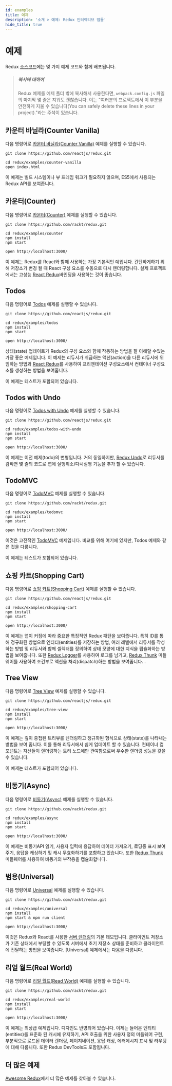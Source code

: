 ```yaml
---
id: examples
title: 예제
description: '소개 > 예제: Redux 인터렉티브 앱들'
hide_title: true
---
```


# 예제

Redux [소스코드](https://github.com/rackt/redux/tree/master/examples)에는 몇 가지 예제 코드와 함께 배포됩니다.

> ##### 복사에 대하여
>
> Redux 예제를 예제 폴더 밖에 복사해서 사용한다면, `webpack.config.js` 파일의 마지막 몇 줄은 지워도 괜찮습니다. 이는 "여러분의 프로젝트에서 이 부분을 안전하게 지울 수 있습니다(You can safely delete these lines in your project)."라는 주석이 있습니다.

## 카운터 바닐라(Counter Vanilla)

다음 명령어로 [카운터 바닐라(Counter Vanilla)](https://github.com/reactjs/redux/tree/master/examples/counter-vanilla) 예제를 실행할 수 있습니다.

```
git clone https://github.com/reactjs/redux.git

cd redux/examples/counter-vanilla
open index.html
```

이 예제는 빌드 시스템이나 뷰 프레임 워크가 필요하지 않으며, ES5에서 사용되는 Redux API를 보여줍니다.

## 카운터(Counter)

다음 명령어로 [카운터(Counter)](https://github.com/rackt/redux/tree/master/examples/counter) 예제를 실행할 수 있습니다.

```
git clone https://github.com/rackt/redux.git

cd redux/examples/counter
npm install
npm start

open http://localhost:3000/
```

이 예제는 Redux를 React와 함께 사용하는 가장 기본적인 예입니다. 간단하게하기 위해 저장소가 변경 될 때 React 구성 요소를 수동으로 다시 렌더링합니다. 실제 프로젝트에서는 고성능 [React Redux](https://github.com/reactjs/react-redux)바인딩을 사용하는 것이 좋습니다.

## Todos

다음 명령어로 [Todos](https://github.com/reactjs/redux/tree/master/examples/todos) 예제를 실행할 수 있습니다.

```
git clone https://github.com/reactjs/redux.git

cd redux/examples/todos
npm install
npm start

open http://localhost:3000/
```

상태(state) 업데이트가 Redux의 구성 요소와 함께 작동하는 방법을 잘 이해할 수있는 가장 좋은 예제입니다.
이 예제는 리듀서가 취급하는 액션(action)을 다른 리듀서에 위임하는 방법과 [React Redux](https://github.com/reactjs/react-redux)를 사용하여 프리젠테이션 구성요소에서 컨테이너 구성요소를 생성하는 방법을 보여줍니다.

이 예제는 테스트가 포함되어 있습니다.

## Todos with Undo

다음 명령어로 [Todos with Undo](https://github.com/reactjs/redux/tree/master/examples/todos-with-undo) 예제를 실행할 수 있습니다.

```
git clone https://github.com/reactjs/redux.git

cd redux/examples/todos-with-undo
npm install
npm start

open http://localhost:3000/
```

이 예제는 이전 예제(todo)의 변형입니다. 거의 동일하지만, [Redux Undo](https://github.com/omnidan/redux-undo)로 리듀서를 감싸면 몇 줄의 코드로 앱에 실행취소/다시실행 기능을 추가 할 수 있습니다.

## TodoMVC

다음 명령어로 [TodoMVC](https://github.com/rackt/redux/tree/master/examples/todomvc) 예제를 실행할 수 있습니다.

```
git clone https://github.com/rackt/redux.git

cd redux/examples/todomvc
npm install
npm start

open http://localhost:3000/
```

이것은 고전적인 [TodoMVC](http://todomvc.com/) 예제입니다. 비교를 위해 여기에 있지만, Todos 예제와 같은 것을 다룹니다.

이 예제는 테스트가 포함되어 있습니다.

## 쇼핑 카트(Shopping Cart)

다음 명령어로 [쇼핑 카트(Shopping Cart)](https://github.com/reactjs/redux/tree/master/examples/shopping-cart) 예제를 실행할 수 있습니다.

```
git clone https://github.com/reactjs/redux.git

cd redux/examples/shopping-cart
npm install
npm start

open http://localhost:3000/
```

이 예제는 앱이 커짐에 따라 중요한 특징적인 Redux 패턴을 보여줍니다. 특히 ID를 통해 정규화된 방법으로 엔티티(entities)를 저장하는 방법, 여러 레벨에서 리듀서를 작성하는 방법 및 리듀서와 함께 셀렉터를 정의하여 상태 모양에 대한 지식을 캡슐화하는 방법을 보여줍니다. 또한 [Redux Logger](https://github.com/fcomb/redux-logger)를 사용하여 로그를 남기고, [Redux Thunk](https://github.com/gaearon/redux-thunk) 미들웨어를 사용하여 조건부로 액션을 처리(dispatch)하는 방법을 보여줍니다. .

## Tree View

다음 명령어로 [Tree View](https://github.com/reactjs/redux/tree/master/examples/tree-view) 예제를 실행할 수 있습니다.

```
git clone https://github.com/reactjs/redux.git

cd redux/examples/tree-view
npm install
npm start

open http://localhost:3000/
```

이 예제는 깊이 중첩된 트리뷰를 렌더링하고 정규화된 형식으로 상태(state)를 나타내는 방법을 보여 줍니다. 이를 통해 리듀서에서 쉽게 업데이트 할 수 있습니다. 컨테이너 컴포넌트는 자신들이 렌더링하는 트리 노드에만 관여함으로써 우수한 렌더링 성능을 갖을 수 있습니다.

이 예제는 테스트가 포함되어 있습니다.

## 비동기(Async)

다음 명령어로 [비동기(Async)](https://github.com/rackt/redux/tree/master/examples/async) 예제를 실행할 수 있습니다.

```
git clone https://github.com/rackt/redux.git

cd redux/examples/async
npm install
npm start

open http://localhost:3000/
```

이 예제는 비동기API 읽기, 사용자 입력에 응답하여 데이터 가져오기, 로딩중 표시 보여주기, 응답을 캐싱하기 및 캐시 무효화하기를 포함하고 있습니다. 또한 [Redux Thunk](https://github.com/gaearon/redux-thunk) 미들웨어를 사용하여 비동기의 부작용을 캡슐화합니다.

## 범용(Universal)

다음 명령어로 [Universal](https://github.com/rackt/redux/tree/master/examples/universal) 예제를 실행할 수 있습니다.

```
git clone https://github.com/rackt/redux.git

cd redux/examples/universal
npm install
npm start & npm run client

open http://localhost:3000/
```

이것은 Redux와 React를 사용한 [서버 렌더링](../recipes/ServerRendering.md)의 기본 데모입니다. 클라이언트 저장소가 기존 상태에서 부팅할 수 있도록 서버에서 초기 저장소 상태를 준비하고 클라이언트에 전달하는 방법을 보여줍니다.
[Universal] 예제에서는 다음을 다룹니다.

## 리얼 월드(Real World)

다음 명령어로 [리얼 월드(Read World)](https://github.com/rackt/redux/tree/master/examples/real-world) 예제를 실행할 수 있습니다.

```
git clone https://github.com/rackt/redux.git

cd redux/examples/real-world
npm install
npm start

open http://localhost:3000/
```

이 예제는 최상급 예제입니다. 디자인도 반영되어 있습니다. 이제는 들어온 엔티티(entities)를 표준화 된 캐시에 유지하기, API 호출을 위한 사용자 정의 미들웨어 구현, 부분적으로 로드된 데이터 렌더링, 페이지네이션, 응답 캐싱, 에러메시지 표시 및 라우팅에 대해 다룹니다. 또한 Redux DevTools도 포함됩니다.

## 더 많은 예제

[Awesome Redux](https://github.com/xgrommx/awesome-redux)에서 더 많은 예제를 찾아볼 수 있습니다.
